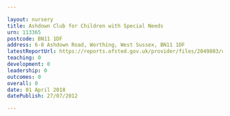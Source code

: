 ```yaml
---

layout: nursery
title: Ashdown Club for Children with Special Needs
urn: 113365
postcode: BN11 1DF
address: 6-8 Ashdown Road, Worthing, West Sussex, BN11 1DF
latestReportUrl: https://reports.ofsted.gov.uk/provider/files/2049803/urn/113365.pdf
teaching: 0
development: 0
leadership: 0
outcomes: 0
overall: 0
date: 01 April 2018 
datePublish: 27/07/2012

---
```

